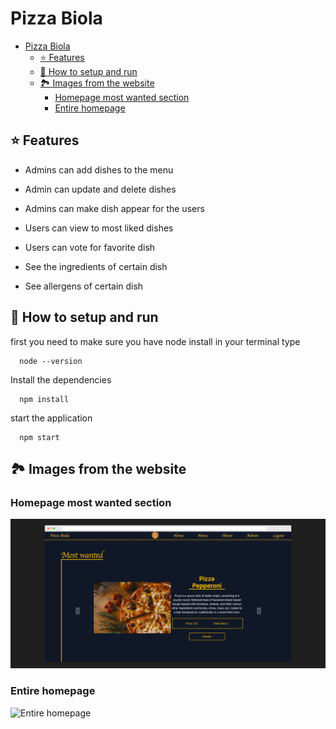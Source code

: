 # Pizza Biola

- [Pizza Biola](#pizza-biola)
  - [⭐ Features](#-features)
  - [🔧  How to setup and run](#--how-to-setup-and-run)
  - [🏞 Images from the website](#-images-from-the-website)
    - [Homepage most wanted section](#homepage-most-wanted-section)
    - [Entire homepage](#entire-homepage)





## ⭐ Features

- Admins can add dishes to the menu
  
- Admin can update and delete dishes
  
- Admins can make dish appear for the users

- Users can view to most liked dishes
  
- Users can vote for favorite dish
  
- See the ingredients of certain dish
  
- See allergens of certain dish
  
## 🔧  How to setup and run

first you need to make sure you have node install
in your terminal type
```
  node --version
```

Install the dependencies

```
  npm install
```

start the application

```
  npm start
```

## 🏞 Images from the website

### Homepage most wanted section

  ![Homepage, most wanted section - carousel](/showcase/homepage-1.png)

### Entire homepage

![Entire homepage](/showcase/homepage-full.png)
